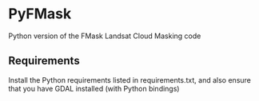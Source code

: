 # PyFMask
Python version of the FMask Landsat Cloud Masking code

## Requirements
Install the Python requirements listed in requirements.txt, and also ensure that you have GDAL installed (with Python bindings)

